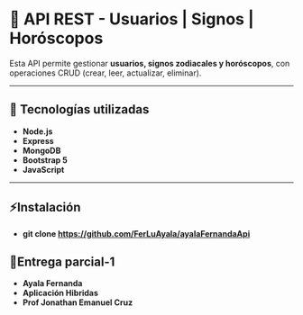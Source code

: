# 🌌 API REST - Usuarios | Signos | Horóscopos

Esta API permite gestionar **usuarios, signos zodiacales y horóscopos**, con operaciones CRUD (crear, leer, actualizar, eliminar).

---

## 📌 Tecnologías utilizadas
- **Node.js**
- **Express**
- **MongoDB**
- **Bootstrap 5**
- **JavaScript**

---

## ⚡Instalación 
- **git clone https://github.com/FerLuAyala/ayalaFernandaApi**
  
## 📝Entrega parcial-1
- **Ayala Fernanda**
- **Aplicación Hibridas**
- **Prof Jonathan Emanuel Cruz**
  


